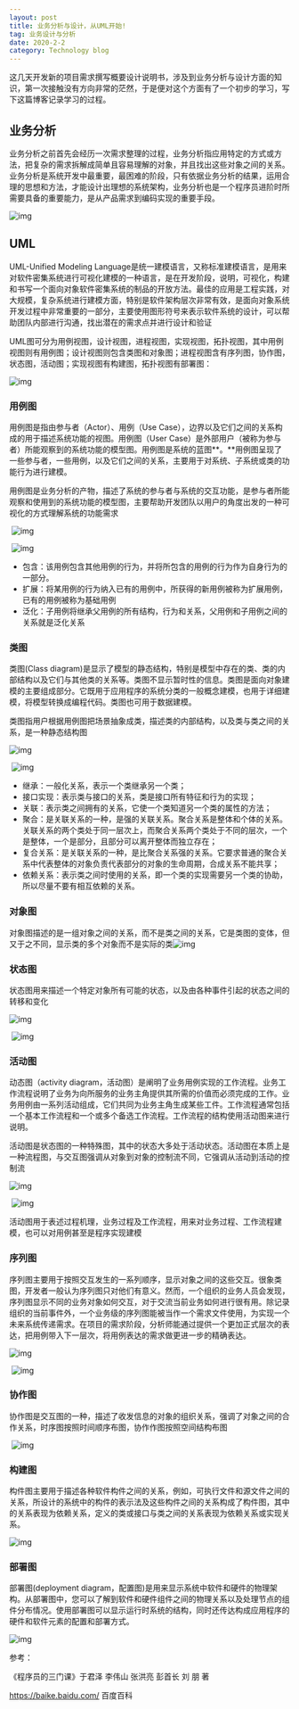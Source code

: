 ```yaml
---
layout: post
title: 业务分析与设计，从UML开始!
tag: 业务设计与分析
date: 2020-2-2
category: Technology blog
---
```

这几天开发新的项目需求撰写概要设计说明书，涉及到业务分析与设计方面的知识，第一次接触没有方向非常的茫然，于是便对这个方面有了一个初步的学习，写下这篇博客记录学习的过程。

## **业务分析**

业务分析之前首先会经历一次需求整理的过程，业务分析指应用特定的方式或方法，把复杂的需求拆解成简单且容易理解的对象，并且找出这些对象之间的关系。业务分析是系统开发中最重要，最困难的阶段，只有依据业务分析的结果，运用合理的思想和方法，才能设计出理想的系统架构，业务分析也是一个程序员进阶时所需要具备的重要能力，是从产品需求到编码实现的重要手段。

![img](https://img-blog.csdnimg.cn/20200114115741964.PNG?x-oss-process=image/watermark,type_ZmFuZ3poZW5naGVpdGk,shadow_10,text_aHR0cHM6Ly9ibG9nLmNzZG4ubmV0L3dlaXhpbl80NDQzOTA4NQ==,size_16,color_FFFFFF,t_70)![点击并拖拽以移动](data:image/gif;base64,R0lGODlhAQABAPABAP///wAAACH5BAEKAAAALAAAAAABAAEAAAICRAEAOw==)

## UML

UML-Unified Modeling Language是统一建模语言，又称标准建模语言，是用来对软件密集系统进行可视化建模的一种语言，是在开发阶段，说明，可视化，构建和书写一个面向对象软件密集系统的制品的开放方法。最佳的应用是工程实践，对大规模，复杂系统进行建模方面，特别是软件架构层次非常有效，是面向对象系统开发过程中非常重要的一部分，主要使用图形符号来表示软件系统的设计，可以帮助团队内部进行沟通，找出潜在的需求点并进行设计和验证

UML图可分为用例视图，设计视图，进程视图，实现视图，拓扑视图，其中用例视图则有用例图；设计视图则包含类图和对象图；进程视图含有序列图，协作图，状态图，活动图；实现视图有构建图，拓扑视图有部署图：

![img](https://img-blog.csdnimg.cn/20200114141340209.PNG?x-oss-process=image/watermark,type_ZmFuZ3poZW5naGVpdGk,shadow_10,text_aHR0cHM6Ly9ibG9nLmNzZG4ubmV0L3dlaXhpbl80NDQzOTA4NQ==,size_16,color_FFFFFF,t_70)![点击并拖拽以移动](data:image/gif;base64,R0lGODlhAQABAPABAP///wAAACH5BAEKAAAALAAAAAABAAEAAAICRAEAOw==)

### 用例图

用例图是指由参与者（Actor）、用例（Use Case），边界以及它们之间的关系构成的用于描述系统功能的视图。用例图（User Case）是外部用户（被称为参与者）所能观察到的系统功能的模型图。用例图是系统的蓝图**。**用例图呈现了一些参与者，一些用例，以及它们之间的关系，主要用于对系统、子系统或类的功能行为进行建模。

用例图是业务分析的产物，描述了系统的参与者与系统的交互功能，是参与者所能观察和使用到的系统功能的模型图，主要帮助开发团队以用户的角度出发的一种可视化的方式理解系统的功能需求

​     ![img](https://img-blog.csdnimg.cn/20200114142725248.png?x-oss-process=image/watermark,type_ZmFuZ3poZW5naGVpdGk,shadow_10,text_aHR0cHM6Ly9ibG9nLmNzZG4ubmV0L3dlaXhpbl80NDQzOTA4NQ==,size_16,color_FFFFFF,t_70)![点击并拖拽以移动](data:image/gif;base64,R0lGODlhAQABAPABAP///wAAACH5BAEKAAAALAAAAAABAAEAAAICRAEAOw==)

  

​                                ![img](https://img-blog.csdnimg.cn/20200114142051638.png)![点击并拖拽以移动](data:image/gif;base64,R0lGODlhAQABAPABAP///wAAACH5BAEKAAAALAAAAAABAAEAAAICRAEAOw==)

- 包含：该用例包含其他用例的行为，并将所包含的用例的行为作为自身行为的一部分。
- 扩展：将某用例的行为纳入已有的用例中，所获得的新用例被称为扩展用例，已有的用例被称为基础用例
- 泛化：子用例将继承父用例的所有结构，行为和关系，父用例和子用例之间的关系就是泛化关系

### 类图

类图(Class diagram)是显示了模型的静态结构，特别是模型中存在的类、类的内部结构以及它们与其他类的关系等。类图不显示暂时性的信息。类图是面向对象建模的主要组成部分。它既用于应用程序的系统分类的一般概念建模，也用于详细建模，将模型转换成编程代码。类图也可用于数据建模。

类图指用户根据用例图把场景抽象成类，描述类的内部结构，以及类与类之间的关系，是一种静态结构图

   ![img](https://img-blog.csdnimg.cn/20200114144729753.png?x-oss-process=image/watermark,type_ZmFuZ3poZW5naGVpdGk,shadow_10,text_aHR0cHM6Ly9ibG9nLmNzZG4ubmV0L3dlaXhpbl80NDQzOTA4NQ==,size_16,color_FFFFFF,t_70)![点击并拖拽以移动](data:image/gif;base64,R0lGODlhAQABAPABAP///wAAACH5BAEKAAAALAAAAAABAAEAAAICRAEAOw==)

​                                  ![img](https://img-blog.csdnimg.cn/202001141448062.png)![点击并拖拽以移动](data:image/gif;base64,R0lGODlhAQABAPABAP///wAAACH5BAEKAAAALAAAAAABAAEAAAICRAEAOw==)

- 继承：一般化关系，表示一个类继承另一个类；
- 接口实现：表示类与接口的关系，类是接口所有特征和行为的实现；
- 关联：表示类之间拥有的关系，它使一个类知道另一个类的属性的方法；
- 聚合：是关联关系的一种，是强的关联关系。聚合关系是整体和个体的关系。关联关系的两个类处于同一层次上，而聚合关系两个类处于不同的层次，一个是整体，一个是部分，且部分可以离开整体而独立存在；
- 复合关系：是关联关系的一种，是比聚合关系强的关系。它要求普通的聚合关系中代表整体的对象负责代表部分的对象的生命周期，合成关系不能共享；
- 依赖关系：表示类之间时使用的关系，即一个类的实现需要另一个类的协助，所以尽量不要有相互依赖的关系。

### 对象图

对象图描述的是一组对象之间的关系，而不是类之间的关系，它是类图的变体，但又于之不同，显示类的多个对象而不是实际的类![img](https://img-blog.csdnimg.cn/20200114150450210.png?x-oss-process=image/watermark,type_ZmFuZ3poZW5naGVpdGk,shadow_10,text_aHR0cHM6Ly9ibG9nLmNzZG4ubmV0L3dlaXhpbl80NDQzOTA4NQ==,size_16,color_FFFFFF,t_70)![点击并拖拽以移动](data:image/gif;base64,R0lGODlhAQABAPABAP///wAAACH5BAEKAAAALAAAAAABAAEAAAICRAEAOw==)

### 状态图

状态图用来描述一个特定对象所有可能的状态，以及由各种事件引起的状态之间的转移和变化

  ![img](https://img-blog.csdnimg.cn/20200114151328872.png?x-oss-process=image/watermark,type_ZmFuZ3poZW5naGVpdGk,shadow_10,text_aHR0cHM6Ly9ibG9nLmNzZG4ubmV0L3dlaXhpbl80NDQzOTA4NQ==,size_16,color_FFFFFF,t_70)![点击并拖拽以移动](data:image/gif;base64,R0lGODlhAQABAPABAP///wAAACH5BAEKAAAALAAAAAABAAEAAAICRAEAOw==)

​                                    ![img](https://img-blog.csdnimg.cn/20200114151415706.png)![点击并拖拽以移动](data:image/gif;base64,R0lGODlhAQABAPABAP///wAAACH5BAEKAAAALAAAAAABAAEAAAICRAEAOw==)

### 活动图

动态图（activity diagram，活动图）是阐明了业务用例实现的工作流程。业务工作流程说明了业务为向所服务的业务主角提供其所需的价值而必须完成的工作。业务用例由一系列活动组成，它们共同为业务主角生成某些工件。工作流程通常包括一个基本工作流程和一个或多个备选工作流程。工作流程的结构使用活动图来进行说明。

活动图是状态图的一种特殊图，其中的状态大多处于活动状态。活动图在本质上是一种流程图，与交互图强调从对象到对象的控制流不同，它强调从活动到活动的控制流

![img](https://img-blog.csdnimg.cn/20200114170159798.png?x-oss-process=image/watermark,type_ZmFuZ3poZW5naGVpdGk,shadow_10,text_aHR0cHM6Ly9ibG9nLmNzZG4ubmV0L3dlaXhpbl80NDQzOTA4NQ==,size_16,color_FFFFFF,t_70)![点击并拖拽以移动](data:image/gif;base64,R0lGODlhAQABAPABAP///wAAACH5BAEKAAAALAAAAAABAAEAAAICRAEAOw==)

​                                   ![img](https://img-blog.csdnimg.cn/20200114170218187.png)![点击并拖拽以移动](data:image/gif;base64,R0lGODlhAQABAPABAP///wAAACH5BAEKAAAALAAAAAABAAEAAAICRAEAOw==)

活动图用于表述过程机理，业务过程及工作流程，用来对业务过程、工作流程建模，也可以对用例甚至是程序实现建模

### 序列图

序列图主要用于按照交互发生的一系列顺序，显示对象之间的这些交互。很象类图，开发者一般认为序列图只对他们有意义。然而，一个组织的业务人员会发现，序列图显示不同的业务对象如何交互，对于交流当前业务如何进行很有用。除记录组织的当前事件外，一个业务级的序列图能被当作一个需求文件使用，为实现一个未来系统传递需求。在项目的需求阶段，分析师能通过提供一个更加正式层次的表达，把用例带入下一层次，将用例表达的需求做更进一步的精确表达。

![img](https://img-blog.csdnimg.cn/20200114170648202.png?x-oss-process=image/watermark,type_ZmFuZ3poZW5naGVpdGk,shadow_10,text_aHR0cHM6Ly9ibG9nLmNzZG4ubmV0L3dlaXhpbl80NDQzOTA4NQ==,size_16,color_FFFFFF,t_70)![点击并拖拽以移动](data:image/gif;base64,R0lGODlhAQABAPABAP///wAAACH5BAEKAAAALAAAAAABAAEAAAICRAEAOw==)

​                                        ![img](https://img-blog.csdnimg.cn/20200114170725475.png)![点击并拖拽以移动](data:image/gif;base64,R0lGODlhAQABAPABAP///wAAACH5BAEKAAAALAAAAAABAAEAAAICRAEAOw==)

### 协作图

协作图是交互图的一种，描述了收发信息的对象的组织关系，强调了对象之间的合作关系，时序图按照时间顺序布图，协作作图按照空间结构布图

​                                ![img](https://img-blog.csdnimg.cn/20200114171402452.png?x-oss-process=image/watermark,type_ZmFuZ3poZW5naGVpdGk,shadow_10,text_aHR0cHM6Ly9ibG9nLmNzZG4ubmV0L3dlaXhpbl80NDQzOTA4NQ==,size_16,color_FFFFFF,t_70)![点击并拖拽以移动](data:image/gif;base64,R0lGODlhAQABAPABAP///wAAACH5BAEKAAAALAAAAAABAAEAAAICRAEAOw==)

### 构建图

构件图主要用于描述各种软件构件之间的关系，例如，可执行文件和源文件之间的关系，所设计的系统中的构件的表示法及这些构件之间的关系构成了构件图，其中的关系表现为依赖关系，定义的类或接口与类之间的关系表现为依赖关系或实现关系。

![img](https://img-blog.csdnimg.cn/20200114172028787.png?x-oss-process=image/watermark,type_ZmFuZ3poZW5naGVpdGk,shadow_10,text_aHR0cHM6Ly9ibG9nLmNzZG4ubmV0L3dlaXhpbl80NDQzOTA4NQ==,size_16,color_FFFFFF,t_70)![点击并拖拽以移动](data:image/gif;base64,R0lGODlhAQABAPABAP///wAAACH5BAEKAAAALAAAAAABAAEAAAICRAEAOw==)

###  

### 部署图

部署图(deployment diagram，配置图)是用来显示系统中软件和硬件的物理架构。从部署图中，您可以了解到软件和硬件组件之间的物理关系以及处理节点的组件分布情况。使用部署图可以显示运行时系统的结构，同时还传达构成应用程序的硬件和软件元素的配置和部署方式。

![img](https://img-blog.csdnimg.cn/20200114172355379.png?x-oss-process=image/watermark,type_ZmFuZ3poZW5naGVpdGk,shadow_10,text_aHR0cHM6Ly9ibG9nLmNzZG4ubmV0L3dlaXhpbl80NDQzOTA4NQ==,size_16,color_FFFFFF,t_70)![点击并拖拽以移动](data:image/gif;base64,R0lGODlhAQABAPABAP///wAAACH5BAEKAAAALAAAAAABAAEAAAICRAEAOw==)

参考：

《程序员的三门课》于君泽 李伟山 张洪亮 彭首长 刘 朋  著

 https://baike.baidu.com/            百度百科